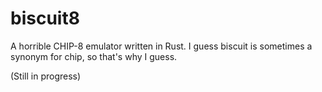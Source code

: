 # biscuit8

A horrible CHIP-8 emulator written in Rust. I guess biscuit is sometimes a synonym for chip, so that's why I guess.

(Still in progress)
